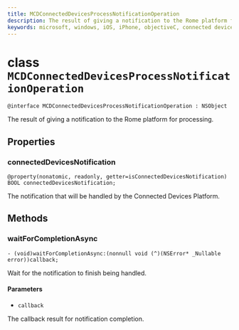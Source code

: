 ```yaml
---
title: MCDConnectedDevicesProcessNotificationOperation
description: The result of giving a notification to the Rome platform for processing.
keywords: microsoft, windows, iOS, iPhone, objectiveC, connected devices, Project Rome
---
```


# class `MCDConnectedDevicesProcessNotificationOperation` 

```
@interface MCDConnectedDevicesProcessNotificationOperation : NSObject
```  
The result of giving a notification to the Rome platform for processing.

## Properties

### connectedDevicesNotification
`@property(nonatomic, readonly, getter=isConnectedDevicesNotification) BOOL connectedDevicesNotification;`

The notification that will be handled by the Connected Devices Platform.

## Methods

### waitForCompletionAsync
`- (void)waitForCompletionAsync:(nonnull void (^)(NSError* _Nullable error))callback;`

 Wait for the notification to finish being handled.

#### Parameters 
* `callback` 

The callback result for notification completion.